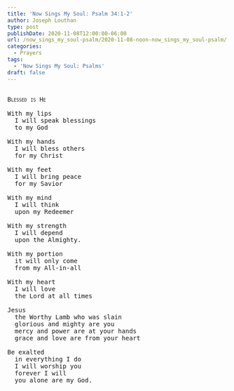 ```yaml
---
title: 'Now Sings My Soul: Psalm 34:1-2'
author: Joseph Louthan
type: post
publishDate: 2020-11-08T12:00:00-06:00
url: /now_sings_my_soul-psalm/2020-11-08-noon-now_sings_my_soul-psalm/
categories:
  - Prayers
tags:
  - 'Now Sings My Soul: Psalms'
draft: false
---
```

<pre>
<div style="font-variant: small-caps;">
Blessed is He
</div>
With my lips
  I will speak blessings
  to my God

With my hands
  I will bless others
  for my Christ

With my feet
  I will bring peace
  for my Savior

With my mind
  I will think
  upon my Redeemer

With my strength
  I will depend
  upon the Almighty.

With my portion
  it will only come
  from my All-in-all

With my heart
  I will love
  the Lord at all times

Jesus
  the Worthy Lamb who was slain
  glorious and mighty are you
  mercy and power are at your hands
  grace and love are from your heart

Be exalted
  in everything I do
  I will worship you
  forever I will
  you alone are my God.
</pre>
